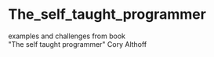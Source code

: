 # The_self_taught_programmer
examples and challenges from book  
"The self taught programmer" Cory Althoff 

